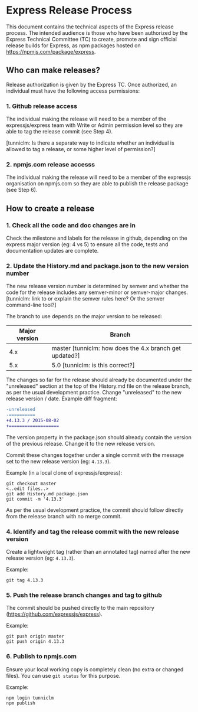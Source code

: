 # Express Release Process

This document contains the technical aspects of the Express release process. The
intended audience is those who have been authorized by the Express Technical
Committee (TC) to create, promote and sign official release builds for Express,
as npm packages hosted on https://npmjs.com/package/express.

## Who can make releases?

Release authorization is given by the Express TC. Once authorized, an individual
must have the following access permissions:

### 1. Github release access

The individual making the release will need to be a member of the 
expressjs/express team with Write or Admin permission level so they are 
able to tag the release commit (see Step 4).

[tunniclm: Is there  a separate way to indicate whether an individual is allowed
           to tag a release, or some higher level of permission?]

### 2. npmjs.com release accesss

The individual making the release will need to be a member of the expressjs 
organisation on npmjs.com so they are able to publish the release package 
(see Step 6).

## How to create a release

### 1. Check all the code and doc changes are in

Check the milestone and labels for the release in github, depending on the
express major version (eg: 4 vs 5) to ensure all the code, tests and
documentation updates are complete.

### 2. Update the History.md and package.json to the new version number

The new release version number is determined by semver and whether the code
for the release includes any semver-minor or semver-major changes.
[tunniclm: link to or explain the semver rules here? Or the semver command-line
           tool?]

The branch to use depends on the major version to be released:

 Major version | Branch
---------------|--------
           4.x | master [tunniclm: how does the 4.x branch get updated?]
           5.x | 5.0    [tunniclm: is this correct?]

The changes so far for the release should already be documented under the
"unreleased" section at the top of the History.md file on the release branch,
as per the usual development practice.
Change "unreleased" to the new release version / date.
Example diff fragment:
```diff
-unreleased
-==========
+4.13.3 / 2015-08-02
+===================
```

The version property in the package.json should already contain the version of
the previous release. Change it to the new release version.

Commit these changes together under a single commit with the message set to
the new release version (eg: `4.13.3`).

Example (in a local clone of expressjs/express):
```shell
git checkout master
<..edit files..>
git add History.md package.json
git commit -m '4.13.3'
```

As per the usual development practice, the commit should follow directly from
the release branch with no merge commit.

### 4. Identify and tag the release commit with the new release version

Create a lightweight tag (rather than an annotated tag) named after the new
release version (eg: `4.13.3`).

Example:
```shell
git tag 4.13.3
```

### 5. Push the release branch changes and tag to github

The commit should be pushed directly to the main repository
(https://github.com/expressjs/express).

Example:
```shell
git push origin master
git push origin 4.13.3
```

### 6. Publish to npmjs.com

Ensure your local working copy is completely clean (no extra or changed files).
You can use `git status` for this purpose.

Example:
```shell
npm login tunniclm
npm publish
```
